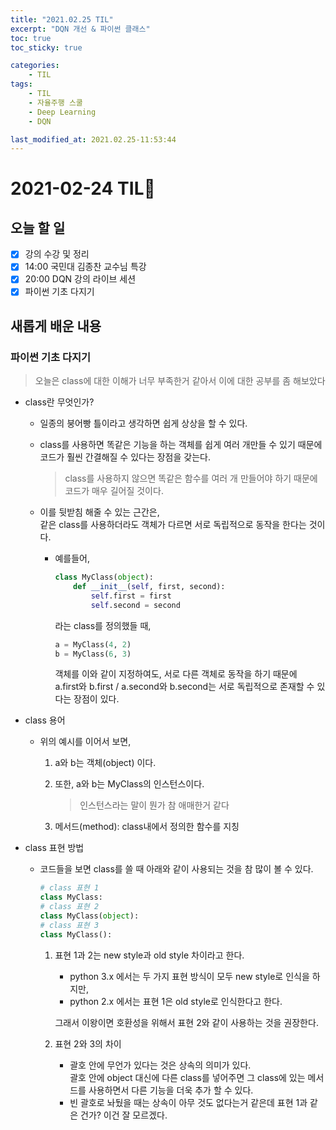 ```yaml
---
title: "2021.02.25 TIL"
excerpt: "DQN 개선 & 파이썬 클래스"
toc: true
toc_sticky: true

categories:
    - TIL 
tags:
    - TIL
    - 자율주행 스쿨
    - Deep Learning
    - DQN

last_modified_at: 2021.02.25-11:53:44
---
```

 
# 2021-02-24 TIL📓
## 오늘 할 일
- [x] 강의 수강 및 정리
- [x] 14:00 국민대 김종찬 교수님 특강
- [x] 20:00 DQN 강의 라이브 세션
- [x] 파이썬 기초 다지기

## 새롭게 배운 내용
### 파이썬 기초 다지기
> 오늘은 class에 대한 이해가 너무 부족한거 같아서 이에 대한 공부를 좀 해보았다

- class란 무엇인가?
    - 일종의 붕어빵 틀이라고 생각하면 쉽게 상상을 할 수 있다.
    - class를 사용하면 똑같은 기능을 하는 객체를 쉽게 여러 개만들 수 있기 때문에\
    코드가 훨씬 간결해질 수 있다는 장점을 갖는다.
        > class를 사용하지 않으면 똑같은 함수를 여러 개 만들어야 하기 때문에 코드가 매우 길어질 것이다.

    - 이를 뒷받침 해줄 수 있는 근간은,\
    같은 class를 사용하더라도 객체가 다르면 서로 독립적으로 동작을 한다는 것이다.
        - 예를들어,
            ```python
            class MyClass(object):
                def __init__(self, first, second):
                    self.first = first
                    self.second = second
            ```
            라는 class를 정의했들 때,
            ```python
            a = MyClass(4, 2)
            b = MyClass(6, 3)
            ```
            객체를 이와 같이 지정하여도, 서로 다른 객체로 동작을 하기 때문에\
            a.first와 b.first / a.second와 b.second는 서로 독립적으로 존재할 수 있다는 장점이 있다.

- class 용어
    - 위의 예시를 이어서 보면,
        1. a와 b는 객체(object) 이다.
        2. 또한, a와 b는 MyClass의 인스턴스이다.
            > 인스턴스라는 말이 뭔가 참 애매한거 같다

        3. 메서드(method): class내에서 정의한 함수를 지칭

- class 표현 방법
    - 코드들을 보면 class를 쓸 때 아래와 같이 사용되는 것을 참 많이 볼 수 있다.
        ```python
        # class 표현 1
        class MyClass:
        # class 표현 2
        class MyClass(object):
        # class 표현 3
        class MyClass():
        ``` 
        1. 표현 1과 2는 new style과 old style 차이라고 한다.
            - python 3.x 에서는 두 가지 표현 방식이 모두 new style로 인식을 하지만,
            - python 2.x 에서는 표현 1은 old style로 인식한다고 한다.

           그래서 이왕이면 호환성을 위해서 표현 2와 같이 사용하는 것을 권장한다.
        
        2. 표현 2와 3의 차이
            - 괄호 안에 무언가 있다는 것은 상속의 의미가 있다.\
            괄호 안에 object 대신에 다른 class를 넣어주면 그 class에 있는 메서드를 사용하면서 다른 기능을 더욱 추가 할 수 있다.
            - 빈 괄호로 놔뒀을 때는 상속이 아무 것도 없다는거 같은데 표현 1과 같은 건가? 이건 잘 모르겠다.
